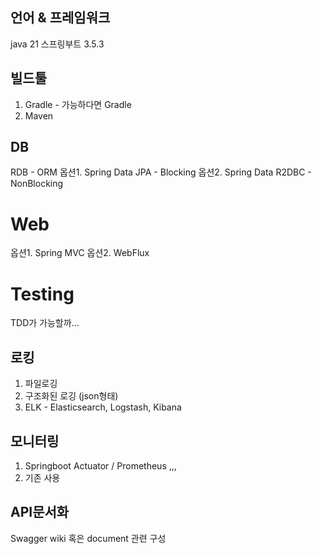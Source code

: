 ## 언어 & 프레임워크
 java 21 
 스프링부트 3.5.3 

## 빌드툴
1. Gradle - 가능하다면 Gradle
2. Maven

## DB
 RDB - ORM 
  옵션1. Spring Data JPA  - Blocking
  옵션2. Spring Data R2DBC - NonBlocking

# Web 
옵션1. Spring MVC
옵션2. WebFlux

# Testing
TDD가 가능할까...
 
## 로킹
1. 파일로깅
2. 구조화된 로깅 (json형태)
3. ELK - Elasticsearch, Logstash, Kibana

## 모니터링
1. Springboot Actuator / Prometheus ,,,
2. 기존 사용

## API문서화
Swagger 
wiki 혹은 document 관련 구성 
  
 
